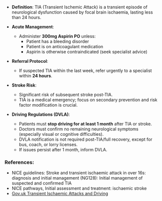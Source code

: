 - **Definition**: TIA (Transient Ischemic Attack) is a transient episode of neurological dysfunction caused by focal brain ischaemia, lasting less than 24 hours.

- **Acute Management**:
  - Administer **300mg Aspirin PO** unless:
    - Patient has a bleeding disorder
    - Patient is on anticoagulant medication
    - Aspirin is otherwise contraindicated (seek specialist advice)
  
- **Referral Protocol**:
  - If suspected TIA within the last week, refer urgently to a specialist within **24 hours**.

- **Stroke Risk**: 
  - Significant risk of subsequent stroke post-TIA. 
  - TIA is a medical emergency; focus on secondary prevention and risk factor modification is crucial.

- **Driving Regulations (DVLA)**:
  - Patients must **stop driving for at least 1 month** after TIA or stroke.
  - Doctors must confirm no remaining neurological symptoms (especially visual or cognitive difficulties).
  - DVLA notification is not required post-TIA/full recovery, except for bus, coach, or lorry licenses.
  - If issues persist after 1 month, inform DVLA.

### **References**:
- NICE guidelines: Stroke and transient ischaemic attack in over 16s: diagnosis and initial management (NG128): Initial management of suspected and confirmed TIA
- NICE pathways, Initial assessment and treatment: ischaemic stroke
- [Gov.uk Transient Ischaemic Attacks and Driving](https://www.gov.uk/transient-ischaemic-attacks-and-driving)